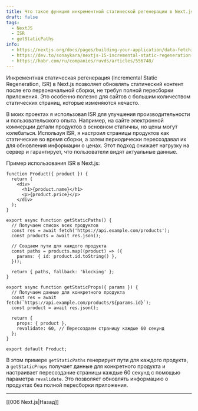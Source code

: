 ```yaml
---
title: Что такое функция инкрементной статической регенерации в Next.js и как вы использовали ее в своих проектах?
draft: false
tags:
  - NextJS
  - ISR
  - getStaticPaths
info:
  - https://nextjs.org/docs/pages/building-your-application/data-fetching/incremental-static-regeneration
  - https://dev.to/sonaykara/nextjs-15-incremental-static-regeneration-isr-2jkm
  - https://habr.com/ru/companies/ruvds/articles/556740/
---
```

Инкрементная статическая регенерация (Incremental Static Regeneration, ISR) в Next.js позволяет обновлять статический контент после его первоначальной сборки, не требуя полной пересборки приложения. Это особенно полезно для сайтов с большим количеством статических страниц, которые изменяются нечасто.

В моих проектах я использовал ISR для улучшения производительности и пользовательского опыта. Например, на сайте электронной коммерции детали продуктов в основном статичны, но цены могут колебаться. Используя ISR, я настроил страницы продуктов как статические во время сборки, а затем периодически пересоздавал их для обновления информации о ценах. Этот подход снижает нагрузку на сервер и гарантирует, что пользователи видят актуальные данные.

Пример использования ISR в Next.js:

```JSX
function Product({ product }) {
  return (
    <div>
      <h1>{product.name}</h1>
      <p>{product.price}</p>
    </div>
  );
}

export async function getStaticPaths() {
  // Получаем список всех продуктов
  const res = await fetch('https://api.example.com/products');
  const products = await res.json();

  // Создаем пути для каждого продукта
  const paths = products.map((product) => ({
    params: { id: product.id.toString() },
  }));

  return { paths, fallback: 'blocking' };
}

export async function getStaticProps({ params }) {
  // Получаем данные для конкретного продукта
  const res = await fetch(`https://api.example.com/products/${params.id}`);
  const product = await res.json();

  return {
    props: { product },
    revalidate: 60, // Пересоздаем страницу каждые 60 секунд
  };
}

export default Product;
```

В этом примере `getStaticPaths` генерирует пути для каждого продукта, а `getStaticProps` получает данные для конкретного продукта и настраивает пересоздание страницы каждые 60 секунд с помощью параметра `revalidate`. Это позволяет обновлять информацию о продуктах без полной пересборки приложения.

___

[[006 Next.js|Назад]]